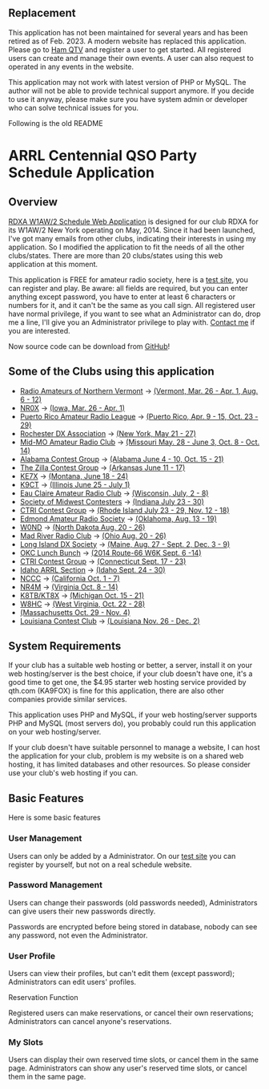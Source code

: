## Replacement

This application has not been maintained for several years and has been retired as of Feb. 2023. A modern website has replaced this application. Please go to [Ham QTV](https://www.ham-qtv.com) and register a user to get started. All registered users can create and manage their own events. A user can also request to operated in any events in the website.

This application may not work with latest version of PHP or MySQL. The author will not be able to provide technical support anymore. If you decide to use it anyway, please make sure you have system admin or developer who can solve technical issues for you.

Following is the old README

# ARRL Centennial QSO Party Schedule Application

## Overview

[RDXA W1AW/2 Schedule Web Application](http://rdxa.com/w1aw-schedule) is designed for our club RDXA for its W1AW/2 New York operating on May, 2014. Since it had been launched, I've got many emails from other clubs, indicating their interests in using my application. So I modified the application to fit the needs of all the other clubs/states. There are more than 20 clubs/states using this web application at this moment.

This application is FREE for amateur radio society, here is a [test site](w1aw-test), you can register and play. Be aware: all fields are required, but you can enter anything except password, you have to enter at least 6 characters or numbers for it, and it can't be the same as you call sign. All registered user have normal privilege, if you want to see what an Administrator can do, drop me a line, I'll give you an Administrator privilege to play with. [Contact me](contact.php) if you are interested.

Now source code can be download from [GitHub](https://github.com/n2iw/W1AW-portable-scheduler)!

## Some of the Clubs using this application

- [Radio Amateurs of Northern Vermont](http://www.ranv.org/) -> [(Vermont, Mar. 26 - Apr. 1](http://www.hamclass.net/w1aw-schedule-old/)[, Aug. 6 - 12)](http://www.hamclass.net/w1aw-schedule)
- [NR0X](http://nr0x.org/) -> [(Iowa, Mar. 26 - Apr. 1)](http://nr0x.org/w1aw-schedule)
- [Puerto Rico Amateur Radio League](http://prarl.org/) -> [(Puerto Rico, Apr. 9 - 15, Oct. 23 - 29)](http://n2iw.com/prarl)
- [Rochester DX Association](http://www.rdxa.com/) -> [(New York, May 21 - 27)](http://rdxa.com/w1aw-schedule)
- [Mid-MO Amateur Radio Club](http://www.mmccs.com/mmarc/) -> [(Missouri May. 28 - June 3, Oct. 8 - Oct. 14)](http://www.w0kah.net/w1aw/)
- [Alabama Contest Group](http://www.alabamacontestgroup.org) -> [(Alabama June 4 - 10, Oct. 15 - 21)](http://alabamacontestgroup.org/W1AWinAL/)
- [The Zilla Contest Group](http://w5zn.org/Team%20W5ZN.html) -> [(Arkansas June 11 - 17)](http://w1aw.dxusa.net/ar)
- [KE7X](http://www.ke7x.com/) -> [(Montana, June 18 - 24)](http://w1awinmontana.org/scheduler)
- [K9CT](http://www.k9ct.us/) -> [(Illinois June 25 - July 1)](http://www.k9ct.us/w1aw/)
- [Eau Claire Amateur Radio Club](http://ecarc.org/) -> [(Wisconsin, July, 2 - 8)](http://ecarc.org/w1aw-schedule)
- [Society of Midwest Contesters](http://www.w9smc.com/) -> [(Indiana July 23 - 30)](http://www.w1srd.com/w1aw-indiana-1)
- [CTRI Contest Group](https://groups.yahoo.com/neo/groups/ctricg/info) -> [(Rhode Island July 23 - 29, Nov. 12 - 18)](http://w1aw.dxusa.net/ri)
- [Edmond Amateur Radio Society](http://www.k5eok.org/) -> [(Oklahoma, Aug. 13 - 19)](http://k5eok.org/w1aw-schedule)
- [W0ND](http://www.w0nd.com/) -> [(North Dakota Aug. 20 - 26)](http://w1aw.dxusa.net/nd)
- [Mad River Radio Club](http://www.madriverradioclub.org/) -> [(Ohio Aug. 20 - 26)](http://www.madriverradioclub.org/w1aw/)
- [Long Island DX Society](http://n1li.webs.com/) -> [(Maine, Aug. 27 - Sept. 2, Dec. 3 - 9)](http://n2iw.com/lidxs)
- [OKC Lunch Bunch](http://www.okclunchbunch.com/) -> [(2014 Route-66 W6K Sept. 6 -14)](http://www.okclunchbunch.com/2014RT66/)
- [CTRI Contest Group](https://groups.yahoo.com/neo/groups/ctricg/info) -> [(Connecticut Sept. 17 - 23)](http://w1aw.dxusa.net/ct2)
- [Idaho ARRL Section](http://www.idahoarrl.info/) -> [(Idaho Sept. 24 - 30)](http://www.w1srd.com/w1aw-idaho-2/)
- [NCCC](http://www.nccc.cc/) -> [(California Oct. 1 - 7)](http://www.w1srd.com/w1aw-schedule/)
- [NR4M](http://NR4M.com) -> [(Virginia Oct. 8 - 14)](http://nr4m.com/w1aw/)
- [K8TB/KT8X](http://k8tb.org/) -> [(Michigan Oct. 15 - 21)](http://www.k8sn.org/w1aw-schedule/)
- [W8HC](http://www.w8hc.com/) -> [(West Virginia, Oct. 22 - 28)](http://w8tn.com/w1aw-8/)
- [(Massachusetts Oct. 29 - Nov. 4)](http://w1uj.net/w1aw-schedule)
- [Louisiana Contest Club](http://n5lcc.com) -> [(Louisiana Nov. 26 - Dec. 2)](http://w5wz.com/w1aw)

## System Requirements

If your club has a suitable web hosting or better, a server, install it on your web hosting/server is the best choice, if your club doesn't have one, it's a good time to get one, the $4.95 starter web hosting service provided by qth.com (KA9FOX) is fine for this application, there are also other companies provide similar services.

This application uses PHP and MySQL, if your web hosting/server supports PHP and MySQL (most servers do), you probably could run this application on your web hosting/server.

If your club doesn't have suitable personnel to manage a website, I can host the application for your club, problem is my website is on a shared web hosting, it has limited databases and other resources. So please consider use your club's web hosting if you can.

## Basic Features

Here is some basic features

### User Management

Users can only be added by a Administrator. On our [test site](w1aw-test) you can register by yourself, but not on a real schedule website.

### Password Management

Users can change their passwords (old passwords needed), Administrators can give users their new passwords directly.

Passwords are encrypted before being stored in database, nobody can see any password, not even the Administrator.

### User Profile

Users can view their profiles, but can't edit them (except password); Administrators can edit users' profiles.

Reservation Function

Registered users can make reservations, or cancel their own reservations; Administrators can cancel anyone's reservations.

### My Slots

Users can display their own reserved time slots, or cancel them in the same page. Administrators can show any user's reserved time slots, or cancel them in the same page.
